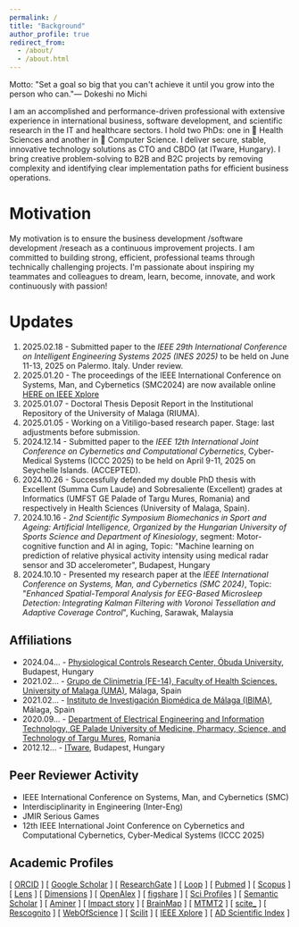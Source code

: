 ```yaml
---
permalink: /
title: "Background"
author_profile: true
redirect_from: 
  - /about/
  - /about.html
---
```


Motto: "Set a goal so big that you can't achieve it until you grow into the person who can."—  Dokeshi no Michi


I am an accomplished and performance-driven professional with extensive experience in international business, software development, and scientific research in the IT and healthcare sectors. I hold two PhDs: one in 🧬 Health Sciences and another in 🧬 Computer Science. I deliver secure, stable, innovative technology solutions as CTO and CBDO (at ITware, Hungary). I bring creative problem-solving to B2B and B2C projects by removing complexity and identifying clear implementation paths for efficient business operations.

Motivation
======
My motivation is to ensure the business development /software development /reseach as a continuous improvement projects. I am committed to building strong, efficient, professional teams through technically challenging projects. I'm passionate about inspiring my teammates and colleagues to dream, learn, become, innovate, and work continuously with passion!

Updates
======
1. 2025.02.18 - Submitted paper to the _IEEE 29th International Conference on Intelligent Engineering Systems 2025 (INES 2025)_ to be held on June 11-13, 2025 on Palermo. Italy. Under review.
2. 2025.01.20 - The proceedings of the IEEE International Conference on Systems, Man, and Cybernetics (SMC2024) are now available online [HERE on IEEE Xplore](https://ieeexplore.ieee.org/xpl/conhome/10830919/proceeding)
3. 2025.01.07 - Doctoral Thesis Deposit Report in the Institutional Repository of the University of Malaga (RIUMA).
4. 2025.01.05 - Working on a Vitiligo-based research paper. Stage: last adjustments before submission.
5. 2024.12.14 - Submitted paper to the _IEEE 12th International Joint Conference on Cybernetics and Computational Cybernetics_, Cyber-Medical Systems (ICCC 2025) to be held on April 9-11, 2025 on Seychelle Islands. (ACCEPTED).
6. 2024.10.26 - Successfully defended my double PhD thesis with Excellent (Summa Cum Laude) and Sobresaliente (Excellent) grades at Informatics (UMFST GE Palade of Targu Mures, Romania) and respectively in Health Sciences (University of Malaga, Spain).
7. 2024.10.16 - _2nd Scientific Symposium Biomechanics in Sport and Ageing: Artificial Intelligence, Organized by the Hungarian University of Sports Science and Department of Kinesiology_, segment: Motor-cognitive function and AI in aging, Topic: "Machine learning on prediction of relative physical activity intensity using medical radar sensor and 3D accelerometer", Budapest, Hungary
8. 2024.10.10 - Presented my research paper at the _IEEE International Conference on Systems, Man, and Cybernetics (SMC 2024)_, Topic: "_Enhanced Spatial-Temporal Analysis for EEG-Based Microsleep Detection: Integrating Kalman Filtering with Voronoi Tessellation and Adaptive Coverage Control_", Kuching, Sarawak, Malaysia

Affiliations
------
* 2024.04... - <a target="_new" href="https://ekik.uni-obuda.hu">Physiological Controls Research Center, Óbuda University</a>, Budapest, Hungary 
* 2021.02... - <a target="_new" href="https://www.uma.es">Grupo de Clinimetria (FE-14), Faculty of Health Sciences, University of Malaga (UMA)</a>, Málaga, Spain
* 2021.02... - <a target="_new" href="http://clinimetria.es">Instituto de Investigación Biomédica de Málaga (IBIMA)</a>, Málaga, Spain
* 2020.09... - <a target="_new" href="https://umfst.ro">⁠Department of Electrical Engineering and Information Technology, GE Palade University of Medicine, Pharmacy, Science, and Technology of Targu Mures</a>, Romania
* 2012.12... - <a target="_new" href="https://itware.eu">ITware</a>, Budapest, Hungary

Peer Reviewer Activity
------
* IEEE International Conference on Systems, Man, and Cybernetics (SMC)
* Interdisciplinarity in Engineering (Inter-Eng)
* JMIR Serious Games
* 12th IEEE International Joint Conference on Cybernetics and Computational Cybernetics, Cyber-Medical Systems (ICCC 2025) 

Academic Profiles
------
[ <a target="_new" href="https://orcid.org/0000-0002-0430-9932">ORCID</a> ]
[ <a target="_new" href="https://scholar.google.com/citations?user=E6aVwnEAAAAJ"> Google Scholar</a> ]
[ <a target="_new" href="https://www.researchgate.net/profile/Attila-Biro-2">ResearchGate</a> ]
[ <a target="_new" href="https://loop.frontiersin.org/people/1141792/overview">Loop</a> ]
[ <a target="_new" href="https://pubmed.ncbi.nlm.nih.gov/?term=Attila+Biro">Pubmed</a> ]
[ <a target="_new" href="https://www.scopus.com/authid/detail.uri?authorId=57220745742">Scopus</a> ]
[ <a target="_new" href="https://www.lens.org/lens/profile/629976571/scholar">Lens</a> ]
[ <a target="_new" href="https://app.dimensions.ai/details/entities/publication/author/ur.015542601301.99">Dimensions</a> ]
[ <a target="_new" href="https://explore.openalex.org/authors/a5079667303">OpenAlex</a> ]
[ <a target="_new" href="https://figshare.com/authors/Attila_Biro/12270197">figshare</a> ]
[ <a target="_new" href="https://sciprofiles.com/profile/biroattila">Sci Profiles</a> ]
[ <a target="_new" href="https://www.semanticscholar.org/author/Attila-Bir%C3%B3/2037434941">Semantic Scholar</a> ]
[ <a target="_new" href="https://www.aminer.cn/profile/attila-bir/637d1654f789b382beb14a88">Aminer</a> ]
[ <a target="_new" href="https://profiles.impactstory.org/u/0000-0002-0430-9932">Impact story</a> ]
[ <a target="_new" href="https://www.brainmap.ro/attila-biro">BrainMap</a> ]
[ <a target="_new" href="https://m2.mtmt.hu/api/author/10098709?&labelLang=eng">MTMT2</a> ]
[ <a target="_new" href="https://scite.ai/users/attila-biro-D1xKW">scite_</a> ]
[ <a target="_new" href="https://rescognito.com/0000-0002-0430-9932">Rescognito</a> ]
[ <a target="_new" href="https://www.webofscience.com/wos/author/record/2179130">WebOfScience</a> ]
[ <a target="_new" href="https://www.scilit.com/scholars/16248794">Scilit</a> ]
[ <a target="_new" href="https://ieeexplore.ieee.org/author/38110388500">IEEE Xplore</a> ]
[ <a target="_new" href="https://www.adscientificindex.com/scientist/attila-biro/5929036">AD Scientific Index</a> ]

